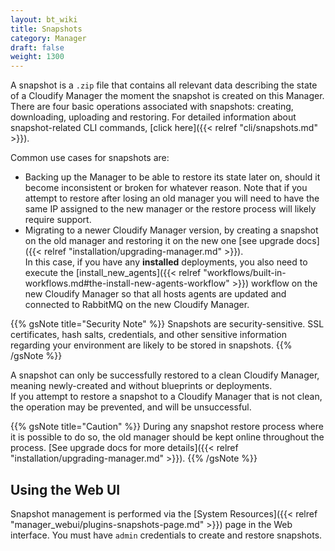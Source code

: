 ```yaml
---
layout: bt_wiki
title: Snapshots
category: Manager
draft: false
weight: 1300
---
```


A snapshot is a `.zip` file that contains all relevant data describing the state of a Cloudify Manager the moment the snapshot is created on this Manager. There are four basic operations associated with snapshots: creating, downloading, uploading and restoring. For detailed information about snapshot-related CLI commands, [click here]({{< relref "cli/snapshots.md" >}}).

Common use cases for snapshots are:

* Backing up the Manager to be able to restore its state later on, should it become inconsistent or broken for whatever reason. Note that if you attempt to restore after losing an old manager you will need to have the same IP assigned to the new manager or the restore process will likely require support.
* Migrating to a newer Cloudify Manager version, by creating a snapshot on the old manager and restoring it on the new one [see upgrade docs]({{< relref "installation/upgrading-manager.md" >}}).  
  In this case, if you have any **installed** deployments, you also need to execute the [install_new_agents]({{< relref "workflows/built-in-workflows.md#the-install-new-agents-workflow" >}}) workflow on the new Cloudify Manager so that all hosts agents are updated and connected to RabbitMQ on the new Cloudify Manager.

{{% gsNote title="Security Note" %}}
Snapshots are security-sensitive. SSL certificates, hash salts, credentials, and other sensitive information regarding your environment are likely to be stored in snapshots.
{{% /gsNote %}}

A snapshot can only be successfully restored to a clean Cloudify Manager, meaning newly-created and without blueprints or deployments.<br>
If you attempt to restore a snapshot to a Cloudify Manager that is not clean, the operation may be prevented, and will be unsuccessful.

{{% gsNote title="Caution" %}}
During any snapshot restore process where it is possible to do so, the old manager should be kept online throughout the process. [See upgrade docs for more details]({{< relref "installation/upgrading-manager.md" >}}).
{{% /gsNote %}}

## Using the Web UI
Snapshot management is performed via the [System Resources]({{< relref "manager_webui/plugins-snapshots-page.md" >}}) page in the Web interface. You must have `admin` credentials to create and restore snapshots.

